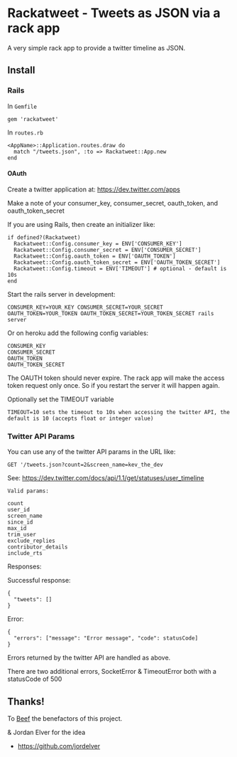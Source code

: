 # Rackatweet - Tweets as JSON via a rack app

A very simple rack app to provide a twitter timeline as JSON.

## Install

### Rails

In `Gemfile`

    gem 'rackatweet'

In `routes.rb`

    <AppName>::Application.routes.draw do
      match "/tweets.json", :to => Rackatweet::App.new
    end


#### OAuth

Create a twitter application at: https://dev.twitter.com/apps

Make a note of your consumer_key, consumer_secret, oauth_token, and oauth_token_secret

If you are using Rails, then create an initializer like:

    if defined?(Rackatweet)
      Rackatweet::Config.consumer_key = ENV['CONSUMER_KEY']
      Rackatweet::Config.consumer_secret = ENV['CONSUMER_SECRET']
      Rackatweet::Config.oauth_token = ENV['OAUTH_TOKEN']
      Rackatweet::Config.oauth_token_secret = ENV['OAUTH_TOKEN_SECRET']
      Rackatweet::Config.timeout = ENV['TIMEOUT'] # optional - default is 10s
    end

Start the rails server in development:
    
    CONSUMER_KEY=YOUR_KEY CONSUMER_SECRET=YOUR_SECRET OAUTH_TOKEN=YOUR_TOKEN OAUTH_TOKEN_SECRET=YOUR_TOKEN_SECRET rails server

Or on heroku add the following config variables:

    CONSUMER_KEY
    CONSUMER_SECRET
    OAUTH_TOKEN
    OAUTH_TOKEN_SECRET
    
The OAUTH token should never expire. The rack app will make the access token request only once. So if you restart the server it will happen again.
    
Optionally set the TIMEOUT variable

    TIMEOUT=10 sets the timeout to 10s when accessing the twitter API, the default is 10 (accepts float or integer value)


### Twitter API Params


You can use any of the twitter API params in the URL like:

    GET '/tweets.json?count=2&screen_name=kev_the_dev

See: https://dev.twitter.com/docs/api/1.1/get/statuses/user_timeline
  
    Valid params:

    count
    user_id
    screen_name
    since_id
    max_id
    trim_user
    exclude_replies
    contributor_details
    include_rts
    
    
Responses:

Successful response:

    {
      "tweets": []
    }

Error:

    {
      "errors": ["message": "Error message", "code": statusCode]
    }

Errors returned by the twitter API are handled as above.

There are two additional errors, SocketError & TimeoutError both with a statusCode of 500


## Thanks!

To <a href="http://wearebeef.co.uk/">Beef</a> the benefactors of this project.

& Jordan Elver for the idea
* https://github.com/jordelver